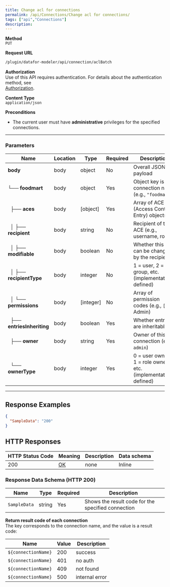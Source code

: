 ```yaml
---
title: Change acl for connections
permalink: /api/Connections/Change acl for connections/
tags: ["api","Connections"]
description: 
---
```


**Method**  
`PUT`

**Request URL**
```html
/plugin/datafor-modeler/api/connection/aclBatch
```

**Authorization**  
Use of this API requires authentication. For details about the authentication method, see  
[Authorization](/api/index/#_5-authentication-security).

**Content Type**  
`application/json`

**Preconditions**
- The current user must have **administrative** privileges for the specified connections.

---

### **Parameters**

| Name  | Location | Type   | Required | Description                                 |
|-------|----------|--------|----------|---------------------------------------------|
| **body**                | body | object   | No       | Overall JSON payload                        |
| └── **foodmart**        | body | object   | Yes      | Object key is the connection name (e.g., `"foodmart"`) |
| &nbsp;&nbsp;├── **aces**               | body | [object]  | Yes | Array of ACE (Access Control Entry) objects     |
| &nbsp;&nbsp;│   ├── **recipient**      | body | string    | No  | Recipient of the ACE (e.g., username, role)      |
| &nbsp;&nbsp;│   ├── **modifiable**     | body | boolean   | No  | Whether this ACE can be changed by the recipient |
| &nbsp;&nbsp;│   ├── **recipientType**  | body | integer   | No  | 1 = user, 2 = group, etc. (implementation-defined) |
| &nbsp;&nbsp;│   └── **permissions**    | body | [integer] | No  | Array of permission codes (e.g., `[4]` = Admin)   |
| &nbsp;&nbsp;├── **entriesInheriting**  | body | boolean   | Yes | Whether entries are inheritable                  |
| &nbsp;&nbsp;├── **owner**             | body | string    | Yes | Owner of this connection (e.g., `admin`)         |
| &nbsp;&nbsp;└── **ownerType**         | body | integer   | Yes | 0 = user owner, 1 = role owner, etc. (implementation-defined) |

---

## **Response Examples**

```json
{
  "SampleData": "200"
}
```

## **HTTP Responses**

| HTTP Status Code | Meaning                                                                 | Description | Data schema |
|------------------|-------------------------------------------------------------------------|------------|------------|
| 200              | [OK](https://tools.ietf.org/html/rfc7231#section-6.3.1)                | none       | Inline     |

### **Response Data Schema (HTTP 200)**

| Name          | Type   | Required | Description                                                  |
|---------------|--------|----------|--------------------------------------------------------------|
| `SampleData`  | string | Yes      | Shows the result code for the specified connection          |

**Return result code of each connection**  
The key corresponds to the connection name, and the value is a result code:

| Name                | Value | Description       |
|---------------------|-------|-------------------|
| `${connectionName}` | 200   | success           |
| `${connectionName}` | 401   | no auth           |
| `${connectionName}` | 409   | not found         |
| `${connectionName}` | 500   | internal error    |
